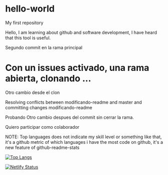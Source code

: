 # hello-world
My first repository

Hello, I am learning about github and software development, I have heard that this tool is useful.

Segundo commit en la rama principal


Con un issues activado, una rama abierta, clonando ...
=======
Otro cambio desde el clon

Resolving conflicts between modificando-readme and master and committing changes  modificando-readme

Probando Otro cambio despues del commit sin cerrar la rama.

Quiero participar como colaborador

NOTE: Top languages does not indicate my skill level or something like that, it's a github metric of which languages i have the most code on github, it's a new feature of github-readme-stats

[![Top Langs](https://github-readme-stats.vercel.app/api/top-langs/?username=alexannotations&layout=compact&show_icons=true&theme=graywhite)](https://github.com/anuraghazra/github-readme-stats)


[![Netlify Status](https://api.netlify.com/api/v1/badges/cafa07ef-d407-4cf3-a235-06ed1bbb01ab/deploy-status)](https://app.netlify.com/sites/lexayca/deploys)

